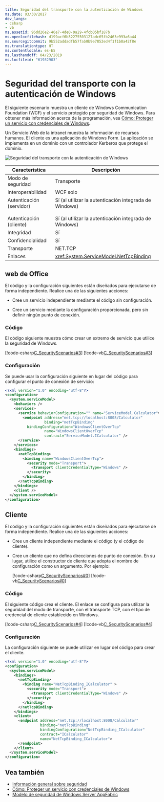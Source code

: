 ```yaml
---
title: Seguridad del transporte con la autenticación de Windows
ms.date: 03/30/2017
dev_langs:
- csharp
- vb
ms.assetid: 96dd26e2-46e7-4de0-9a29-4fcb05bf187b
ms.openlocfilehash: d199acf6b32275503127adc65fb2463e993a6a44
ms.sourcegitcommit: 9b552addadfb57fab0b9e7852ed4f1f1b8a42f8e
ms.translationtype: HT
ms.contentlocale: es-ES
ms.lasthandoff: 04/23/2019
ms.locfileid: "61932903"
---
```

# <a name="transport-security-with-windows-authentication"></a>Seguridad del transporte con la autenticación de Windows
El siguiente escenario muestra un cliente de Windows Communication Foundation (WCF) y el servicio protegido por seguridad de Windows. Para obtener más información acerca de la programación, vea [Cómo: Proteger un servicio con credenciales de Windows](../../../../docs/framework/wcf/how-to-secure-a-service-with-windows-credentials.md).  
  
 Un Servicio Web de la intranet muestra la información de recursos humanos. El cliente es una aplicación de Windows Form. La aplicación se implementa en un dominio con un controlador Kerberos que protege el dominio.  
  
 ![Seguridad del transporte con la autenticación de Windows](./media/transport-security-with-windows-authentication/secured-windows-authentication.gif)  
  
|Característica|Descripción|  
|--------------------|-----------------|  
|Modo de seguridad|Transporte|  
|Interoperabilidad|WCF solo|  
|Autenticación (servidor)<br /><br /> Autenticación (cliente)|Sí (al utilizar la autenticación integrada de Windows)<br /><br /> Sí (al utilizar la autenticación integrada de Windows)|  
|Integridad|Sí|  
|Confidencialidad|Sí|  
|Transporte|NET.TCP|  
|Enlaces|<xref:System.ServiceModel.NetTcpBinding>|  
  
## <a name="service"></a>web de Office  
 El código y la configuración siguientes están diseñados para ejecutarse de forma independiente. Realice una de las siguientes acciones:  
  
- Cree un servicio independiente mediante el código sin configuración.  
  
- Cree un servicio mediante la configuración proporcionada, pero sin definir ningún punto de conexión.  
  
### <a name="code"></a>Código  
 El código siguiente muestra cómo crear un extremo de servicio que utilice la seguridad de Windows.  
  
 [!code-csharp[C_SecurityScenarios#3](../../../../samples/snippets/csharp/VS_Snippets_CFX/c_securityscenarios/cs/source.cs#3)]
 [!code-vb[C_SecurityScenarios#3](../../../../samples/snippets/visualbasic/VS_Snippets_CFX/c_securityscenarios/vb/source.vb#3)]  
  
### <a name="configuration"></a>Configuración  
 Se puede usar la configuración siguiente en lugar del código para configurar el punto de conexión de servicio:  
  
```xml  
<?xml version="1.0" encoding="utf-8"?>  
<configuration>  
  <system.serviceModel>  
    <behaviors />  
    <services>  
      <service behaviorConfiguration="" name="ServiceModel.Calculator">  
        <endpoint address="net.tcp://localhost:8008/Calculator"   
                  binding="netTcpBinding"  
          bindingConfiguration="WindowsClientOverTcp"   
                  name="WindowsClientOverTcp"  
                  contract="ServiceModel.ICalculator" />  
      </service>  
    </services>  
    <bindings>  
      <netTcpBinding>  
        <binding name="WindowsClientOverTcp">  
          <security mode="Transport">  
            <transport clientCredentialType="Windows" />  
          </security>  
        </binding>  
      </netTcpBinding>  
    </bindings>  
    <client />  
  </system.serviceModel>  
</configuration>  
```  
  
## <a name="client"></a>Cliente  
 El código y la configuración siguientes están diseñados para ejecutarse de forma independiente. Realice una de las siguientes acciones:  
  
- Cree un cliente independiente mediante el código (y el código de cliente).  
  
- Cree un cliente que no defina direcciones de punto de conexión. En su lugar, utilice el constructor de cliente que adopta el nombre de configuración como un argumento. Por ejemplo:  
  
     [!code-csharp[C_SecurityScenarios#0](../../../../samples/snippets/csharp/VS_Snippets_CFX/c_securityscenarios/cs/source.cs#0)]
     [!code-vb[C_SecurityScenarios#0](../../../../samples/snippets/visualbasic/VS_Snippets_CFX/c_securityscenarios/vb/source.vb#0)]  
  
### <a name="code"></a>Código  
 El siguiente código crea el cliente. El enlace se configura para utilizar la seguridad del modo de transporte, con el transporte TCP, con el tipo de credencial de cliente establecido en Windows.  
  
 [!code-csharp[C_SecurityScenarios#4](../../../../samples/snippets/csharp/VS_Snippets_CFX/c_securityscenarios/cs/source.cs#4)]
 [!code-vb[C_SecurityScenarios#4](../../../../samples/snippets/visualbasic/VS_Snippets_CFX/c_securityscenarios/vb/source.vb#4)]  
  
### <a name="configuration"></a>Configuración  
 La configuración siguiente se puede utilizar en lugar del código para crear el cliente.  
  
```xml  
<?xml version="1.0" encoding="utf-8"?>  
<configuration>  
  <system.serviceModel>  
    <bindings>  
      <netTcpBinding>  
        <binding name="NetTcpBinding_ICalculator" >  
          <security mode="Transport">  
            <transport clientCredentialType="Windows" />  
          </security>  
        </binding>  
      </netTcpBinding>  
    </bindings>  
    <client>  
      <endpoint address="net.tcp://localhost:8008/Calculator"   
                binding="netTcpBinding"            
                bindingConfiguration="NetTcpBinding_ICalculator"   
                contract="ICalculator"  
                name="NetTcpBinding_ICalculator">  
      </endpoint>  
    </client>  
  </system.serviceModel>  
</configuration>  
```  
  
## <a name="see-also"></a>Vea también

- [Información general sobre seguridad](../../../../docs/framework/wcf/feature-details/security-overview.md)
- [Cómo: Proteger un servicio con credenciales de Windows](../../../../docs/framework/wcf/how-to-secure-a-service-with-windows-credentials.md)
- [Modelo de seguridad de Windows Server AppFabric](https://go.microsoft.com/fwlink/?LinkID=201279&clcid=0x409)
